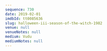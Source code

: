 ```yaml
---
sequence: 730
date: 2019-02-01
imdbId: tt0085636
slug: halloween-iii-season-of-the-witch-1982
venue: null
venueNotes: null
medium: Vudu
mediumNotes: null
---
```

